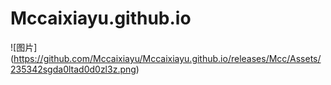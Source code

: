 # Mccaixiayu.github.io
![图片]
(https://github.com/Mccaixiayu/Mccaixiayu.github.io/releases/Mcc/Assets/235342sgda0ltad0d0zl3z.png)
